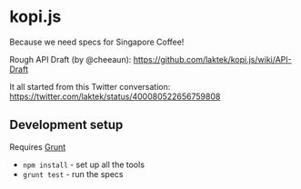 kopi.js
=======

Because we need specs for Singapore Coffee!

Rough API Draft (by @cheeaun):
https://github.com/laktek/kopi.js/wiki/API-Draft

It all started from this Twitter conversation:
https://twitter.com/laktek/status/400080522656759808

Development setup
-----------------

Requires [Grunt](http://gruntjs.com/)

- `npm install` - set up all the tools
- `grunt test` - run the specs